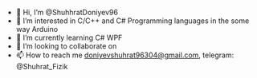 - 👋 Hi, I’m @ShuhhratDoniyev96
- 👀 I’m interested in C/C++ and C# Programming languages in the some way Arduino
- 🌱 I’m currently learning C# WPF
- 💞️ I’m looking to collaborate on 
- 📫 How to reach me doniyevshuhrat96304@gmail.com, telegram: @Shuhrat_Fizik

<!---
ShuhratDoniyev96/ShuhratDoniyev96 is a ✨ special ✨ repository because its `README.md` (this file) appears on your GitHub profile.
You can click the Preview link to take a look at your changes.
--->
